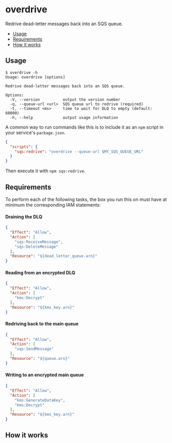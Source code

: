 # overdrive

Redrive dead-letter messages back into an SQS queue.

- [Usage](#usage)
- [Requirements](#requirements)
- [How it works](#how-it-works)

## Usage

```
$ overdrive -h
Usage: overdrive [options]

Redrive dead-letter messages back into an SQS queue.

Options:
  -V, --version          output the version number
  -q, --queue-url <url>  SQS queue url to redrive (required)
  -t, --timeout <ms>     time to wait for DLQ to empty (default: 60000)
  -h, --help             output usage information
```

A common way to run commands like this is to include it as an `npm` script in your service's `package.json`.

```json
{
  "scripts": {
    "sqs:redrive": "overdrive --queue-url $MY_SQS_QUEUE_URL"
  }
}
```

Then execute it with `npm sqs:redrive`.

## Requirements

To perform each of the following tasks, the box you run this on must have at minimum the corresponding IAM statements:

#### Draining the DLQ

```json
{
  "Effect": "Allow",
  "Action": [
    "sqs:ReceiveMessage",
    "sqs:DeleteMessage"
  ],
  "Resource": "${dead_letter_queue.arn}"
}
```

#### Reading from an encrypted DLQ

```json
{
  "Effect": "Allow",
  "Action": [
    "kms:Decrypt"
  ],
  "Resource": "${kms_key.arn}"
}
```

#### Redriving back to the main queue

```json
{
  "Effect": "Allow",
  "Action": [
    "sqs:SendMessage"
  ],
  "Resource": "${queue.arn}"
}
```

#### Writing to an encrypted main queue

```json
{
  "Effect": "Allow",
  "Action": [
    "kms:GenerateDataKey",
    "kms:Decrypt"
  ],
  "Resource": "${kms_key.arn}"
}
```

## How it works
